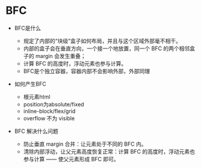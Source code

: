 # BFC

- BFC是什么
  - 规定了内部的“块级”盒子如何布局，并且与这个区域外部毫不相干。
  - 内部的盒子会在垂直方向，一个接一个地放置，同一个 BFC 的两个相邻盒子的 margin 会发生重叠；
  - 计算 BFC 的高度时，浮动元素也参与计算。
  - BFC是个独立容器，容器内部不会影响外部，外部同理

- 如何产生BFC
  - 根元素html
  - position为absolute/fixed
  - inline-block/flex/grid
  - overflow 不为 visible

- BFC 解决什么问题
  - 防止垂直 margin 合并：让元素处于不同的 BFC 内。
  - 清除内部浮动，让父元素高度恢复正常：计算 BFC 的高度时，浮动元素也参与计算 —— 使父元素形成 BFC 即可。